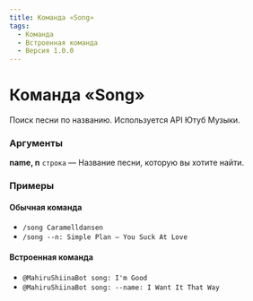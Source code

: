 ```yaml
---
title: Команда «Song»
tags:
  - Команда
  - Встроенная команда
  - Версия 1.0.0
---
```

# Команда «Song»

Поиск песни по названию. Используется API Ютуб Музыки.

### Аргументы

**name, n**  `строка` — Название песни, которую вы хотите найти. 

### Примеры

#### Обычная команда
+ `/song Caramelldansen`
+ `/song --n: Simple Plan — You Suck At Love`

#### Встроенная команда
+ `@MahiruShiinaBot song: I'm Good`
+ `@MahiruShiinaBot song: --name: I Want It That Way`